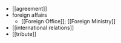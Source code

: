 - [[agreement]]
- foreign affairs
    - [[Foreign Office]]; [[Foreign Ministry]]
- [[international relations]]
- [[tribute]]
